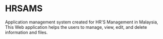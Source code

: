 # HRSAMS
Application management system created for HR'S Management in Malaysia, This Web application helps the users to manage, view, edit, and delete information and files.
